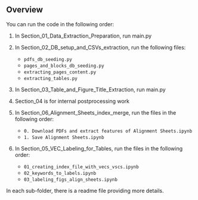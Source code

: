 ## Overview

You can run the code in the following order:
1. In Section_01_Data_Extraction_Preparation, run main.py
2. In Section_02_DB_setup_and_CSVs_extraction, run the following files:
    * `pdfs_db_seeding.py`
    * `pages_and_blocks_db_seeding.py`
    * `extracting_pages_content.py`    
    * `extracting_tables.py`
3. In Section_03_Table_and_Figure_Title_Extraction, run main.py

4. Section_04 is for internal postprocessing work

5. In Section_06_Alignment_Sheets_index_merge, run the files in the following order:
    * `0. Download PDFs and extract features of Alignment Sheets.ipynb`
    * `1. Save Alignment Sheets.ipynb`

6. In Section_05_VEC_Labeling_for_Tables, run the files in the following order:
    * `01_creating_index_file_with_vecs_vscs.ipynb`
    * `02_keywords_to_labels.ipynb`
    * `03_labeling_figs_align_sheets.ipynb`

In each sub-folder, there is a readme file providing more details.
